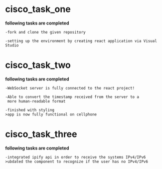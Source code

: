 # cisco_task_one
**following tasks are completed**
```
-fork and clone the given repository

-setting up the environment by creating react application via Visual Studio
```
# cisco_task_two
**following tasks are completed**
```
-WebSocket server is fully connected to the react project!

-Able to convert the timestamp received from the server to a
 more human-readable format

-finished with styling
>app is now fully functional on cellphone
```
# cisco_task_three
**following tasks are completed**
```
-integrated ipify api in order to receive the systems IPv4/IPv6
>ubdated the component to recognize if the user has no IPv4/IPv6
```